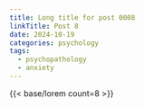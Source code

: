 ```yaml
---
title: Long title for post 0008
linkTitle: Post 8
date: 2024-10-19
categories: psychology
tags:
  - psychopathology
  - anxiety
---
```

{{< base/lorem count=8 >}}
